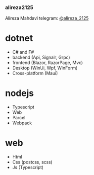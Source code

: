 ### alireza2125
Alireza Mahdavi
telegram: [@alireza_2125](https://t.me/alireza_2125)

# dotnet
- C# and F#
 - backend (Api, Signalr, Grpc)
 - frontend (Blazor, RazorPage, Mvc)
 - Desktop (WinUi, Wpf, WinForm)
 - Cross-platform (Maui)

# nodejs
- Typescript
 - Web
  - Parcel
  - Webpack

# web
 - Html
 - Css (postcss, scss)
 - Js (Typescript)
